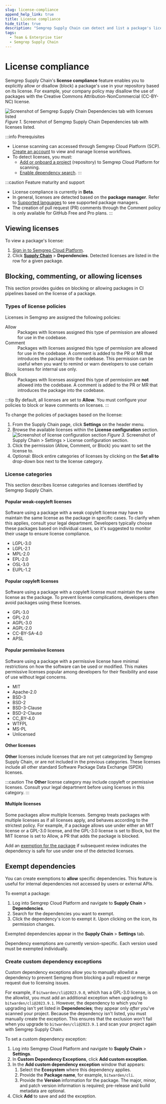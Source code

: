```yaml
---
slug: license-compliance
append_help_link: true
title: License compliance
hide_title: true
description: "Semgrep Supply Chain can detect and list a package's license. Prevent or exempt certain packages from being used based on their licenses."
tags:
  - Team & Enterprise tier
  - Semgrep Supply Chain
---
```


# License compliance

Semgrep Supply Chain's **license compliance** feature enables you to explicitly allow or disallow (block) a package's use in your repository based on its license. For example, your company policy may disallow the use of packages with the Creative Commons Attribution-NonCommercial (CC-BY-NC) license.

![Screenshot of Semgrep Supply Chain Dependencies tab with licenses listed](/img/sc-license-scanning.png)
*Figure 1*. Screenshot of Semgrep Supply Chain Dependencies tab with licenses listed.

:::info Prerequisites
* License scanning can accessed through Semgrep Cloud Platform (SCP). [Create an account](/semgrep-code/getting-started/) to view and manage license workflows.
* To detect licenses, you must:
    * [Add or onboard a project](/semgrep-code/getting-started/) (repository) to Semgrep Cloud Platform for scanning.
    * [Enable dependency search](/semgrep-supply-chain/dependency-search/#using-dependency-search).
:::

:::caution Feature maturity and support
* License compliance is currently in **Beta**.
* In general, licenses are detected based on the **package manager**. Refer to [Supported languages](/supported-languages/#semgrep-supply-chain) to see supported package managers.
* The creation of pull request (PR) comments through the Comment policy is only available for GitHub Free and Pro plans.
:::

## Viewing licenses

To view a package's license:

1. [Sign in to Semgrep Cloud Platform](https://semgrep.dev/login).
2. Click **[Supply Chain](https://semgrep.dev/orgs/-/supply-chain)** > **Dependencies**. Detected licenses are listed in the row for a given package.

## Blocking, commenting, or allowing licenses

This section provides guides on blocking or allowing packages in CI pipelines based on the license of a package.

### Types of license policies

Licenses in Semgrep are assigned the following policies:

<dl>
<dt>Allow</dt>
<dd>Packages with licenses assigned this type of permission are allowed for use in the codebase.</dd>
<dt>Comment</dt>
<dd>Packages with licenses assigned this type of permission are allowed for use in the codebase. A comment is added to the PR or MR that introduces the package into the codebase. This permission can be useful when you want to remind or warn developers to use certain licenses for internal use only.</dd>
<dt>Block</dt>
<dd>Packages with licenses assigned this type of permission are <strong>not</strong> allowed into the codebase. A comment is added to the PR or MR that introduces the package into the codebase.</dd>
</dl>

:::tip
By default, all licenses are set to **Allow**. You must configure your policies to block or leave comments on licenses.
:::

To change the policies of packages based on the license:

1. From the Supply Chain page, click **Settings** on the header menu.
2. Browse the available licenses within the **License configuration** section.
![Screenshot of license configuration section](/img/sc-license-configuration.png#bordered)
*Figure 3.* Screenshot of Supply Chain > Settings > License configuration section.
3. Click the permission (Allow, Comment, or Block) you want to set the license to.
4. Optional: Block entire categories of licenses by clicking on the **Set all to** drop-down box next to the license category.

### License categories

This section describes license categories and licenses identified by Semgrep Supply Chain.

#### Popular weak-copyleft licenses

Software using a package with a weak copyleft license may have to maintain the same license as the package in specific cases. To clarify when this applies, consult your legal department. Developers typically choose these packages based on individual cases, so it's suggested to monitor their usage to ensure license compliance.

* LGPL-3.0
* LGPL-2.1
* MPL-2.0
* EPL-2.0
* OSL-3.0
* EUPL-1.2

#### Popular copyleft licenses

Software using a package with a copyleft license must maintain the same license as the package. To prevent license complications, developers often avoid packages using these licenses.

* GPL-3.0
* GPL-2.0
* AGPL-3.0
* AGPL-2.0
* CC-BY-SA-4.0
* APSL

#### Popular permissive licenses

Software using a package with a permissive license have minimal restrictions on how the software can be used or modified. This makes permissive licenses popular among developers for their flexibility and ease of use without legal concerns.

* MIT
* Apache-2.0
* BSD-3
* BSD-2
* BSD-3-Clause
* BSD-2-Clause
* CC_BY-4.0
* WTFPL
* MS-PL
* Unlicensed

#### Other licenses

**Other** licenses include licenses that are not yet categorized by Semgrep Supply Chain, or are not  included in the previous categories. These licenses include all other standard Software Package Data Exchange (SPDX) licenses.

:::caution
The **Other** license category may include copyleft or permissive licenses. Consult your legal department before using licenses in this category.
:::

#### Multiple licenses

Some packages allow multiple licenses. Semgrep treats packages with multiple licenses as if all licenses apply, and behaves according to the strictest policy. For example, if a package allows use under either an MIT license or a GPL-3.0 license, and the GPL-3.0 license is set to Block, but the MIT license is set to Allow, a PR that adds the package is blocked.

Add an [exemption for the package](#exempting-packages) if subsequent review indicates the dependency is safe for use under one of the detected licenses.

## Exempt dependencies

You can create exemptions to **allow** specific dependencies. This feature is
useful for internal dependencies not accessed by users or external APIs.

To exempt a package:

1. Log into Semgrep Cloud Platform and navigate to **Supply Chain** >
   **Dependencies**.
2. Search for the dependencies you want to exempt.
3. Click the dependency's <i class="fa-solid fa-list-check"></i> icon to exempt
   it. Upon clicking on the icon, its permission changes.

Exempted dependencies appear in the **Supply Chain** > **Settings** tab.

Dependency exemptions are currently version-specific. Each version used must be
exempted individually.

### Create custom dependency exceptions

Custom dependency exceptions allow you to manually allowlist a dependency to
prevent Semgrep from blocking a pull request or merge request due to licensing
issues.

For example, if `bitwarden/cli@2023.9.0`, which has a GPL-3.0 license, is on the
allowlist, you must add an additional exception when upgrading to
`bitwarden/cli@2023.9.1`. However, the dependency to which you're upgrading
isn't yet listed in **Dependencies**; they appear only *after* you've scanned
your project. Because the dependency isn't listed, you must manually create the
exception. This ensures that the exclusion won't fail when you upgrade to
`bitwarden/cli@2023.9.1` and scan your project again with Semgrep Supply Chain.

To set a custom dependency exception:

1. Log into Semgrep Cloud Platform and navigate to **Supply Chain** > <i
   class="fa-solid fa-gear"></i> **Settings**.
2. In **Custom Dependency Exceptions**, click **Add custom exception**.
3. In the **Add custom dependency exception** window that appears:
   1. Select the **Ecosystem** where this dependency applies.
   2. Provide the **Package name**, for example, `bitwarden/cli`.
   3. Provide the **Version** information for the package. The major, minor, and
      patch version information is required; pre-release and build metadata are
      optional.
4. Click **Add** to save and add the exception.

<MoreHelp />
